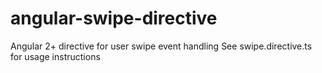 # angular-swipe-directive
Angular 2+ directive for user swipe event handling
See swipe.directive.ts for usage instructions